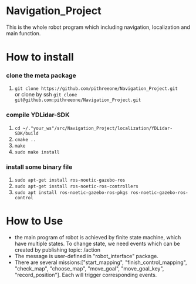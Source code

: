# Navigation_Project
This is the whole robot program which including navigation, localization and main function.

# How to install
### clone the meta package
1. `git clone https://github.com/pithreeone/Navigation_Project.git`  
   or clone by ssh `git clone git@github.com:pithreeone/Navigation_Project.git`  
### compile YDLidar-SDK  
1. `cd ~/."your_ws"/src/Navigation_Project/localization/YDLidar-SDK/build`
2. `cmake ..`
3. `make`
4. `sudo make install`
### install some binary file
1. `sudo apt-get install ros-noetic-gazebo-ros`
2. `sudo apt-get install ros-noetic-ros-controllers`
3. `sudo apt install ros-noetic-gazebo-ros-pkgs ros-noetic-gazebo-ros-control`


# How to Use
- the main program of robot is achieved by finite state machine, which have multiple states. To change state, we need events which can be created by publishing topic: /action  
- The message is user-defined in "robot_interface" package.
- There are several missions:["start_mapping", "finish_control_mapping", "check_map", "choose_map", "move_goal", "move_goal_key", "record_position"]. Each will trigger corresponding events.

